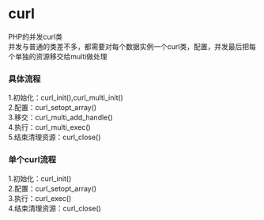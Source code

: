 # curl
PHP的并发curl类  
并发与普通的类差不多，都需要对每个数据实例一个curl类，配置，并发最后把每个单独的资源移交给multi做处理  
### 具体流程
1.初始化：curl_init(),curl_multi_init()  
2.配置：curl_setopt_array()  
3.移交：curl_multi_add_handle()  
4.执行：curl_multi_exec()  
5.结束清理资源：curl_close()
### 单个curl流程  
1.初始化：curl_init()  
2.配置：curl_setopt_array()  
3.执行：curl_exec()  
4.结束清理资源：curl_close()
